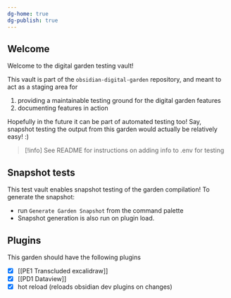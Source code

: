 ```yaml
---
dg-home: true
dg-publish: true
---
```

## Welcome

Welcome to the digital garden testing vault! 

This vault is part of the `obsidian-digital-garden` repository, and meant to act as a staging area for 

1. providing a maintainable testing ground for the digital garden features
2. documenting features in action 

Hopefully in the future it can be part of automated testing too! Say, snapshot testing the output from this garden would actually be relatively easy! :) 

> [!info] See README for instructions on adding info to .env for testing


## Snapshot tests

This test vault enables snapshot testing of the garden compilation! To generate the snapshot: 

- run `Generate Garden Snapshot` from the command palette
- Snapshot generation is also run on plugin load. 


## Plugins 

This garden should have the following plugins 

- [x] [[PE1 Transcluded excalidraw]]
- [x] [[PD1 Dataview]]
- [x] hot reload (reloads obsidian dev plugins on changes)